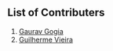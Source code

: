 ## List of Contributers
1. [Gaurav Gogia](https://github.com/DesmondANIMUS)
1. [Guilherme Vieira](https://github.com/gitlherme)
